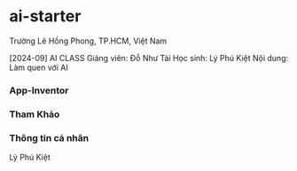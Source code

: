 # ai-starter
Trường Lê Hồng Phong, TP.HCM, Việt Nam

[2024-09] AI CLASS
Giảng viên: Đỗ Như Tài
Học sinh: Lý Phú Kiệt
Nội dung: Làm quen với AI
### App-Inventor

### Tham Khảo

### Thông tin cá nhân 
Lý Phú Kiệt

